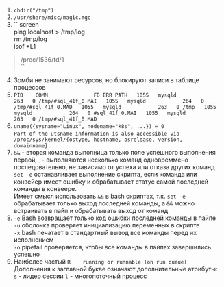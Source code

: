 1. ``chdir("/tmp")``  
2. ``/usr/share/misc/magic.mgc``  
3. `` screen  
ping localhost > /tmp/log  
rm /tmp/log  
lsof +L1  
> /proc/1536/fd/1  
``  
4. Зомби не занимают ресурсов, но блокируют записи в таблице процессов  
5. ``
PID    COMM               FD ERR PATH  
1055   mysqld            263   0 /tmp/#sql_41f_0.MAI  
1055   mysqld            264   0 /tmp/#sql_41f_0.MAD  
1055   mysqld            263   0 /tmp  
1055   mysqld            264   0 #sql_41f_0.MAI  
1055   mysqld            263   0 /tmp/#sql_41f_0.MAD  
``  
6. ``uname({sysname="Linux", nodename="k8s", ...}) = 0``  
``Part of the utsname information is also accessible via /proc/sys/kernel/{ostype, hostname, osrelease, version, domainname}.``  
7. ``&&`` - вторая команда выполница только поле успешного выполнения первой, ``;``- выполняются несколько команд одновреммено последовательно, не зависимо от успеха или отказа других команд  
``set -e`` останавливает выполнение скрипта, если команда или конвейер имеет ошибку и обрабатывает статус самой последней команды в конвеере.  
Имеет смысл использовать ``&&`` в  bash скриптах, т.к. ``set -e`` обрабатывает только выход последней команды, а ``&&`` можно  встраивать в пайп и обрабатывать выход от команд   
8. ``-e``  Bash возвращает только код ошибки последней команды в пайпе  
``-u`` оболочка проверяет инициализацию переменных в скрипте  
``-x`` bash печатает в стандартный вывод все команды перед их исполнением  
``-o`` pipefail проверяется, чтобы все команды в пайпах завершились успешно  
9. Наиболее частый ``R    running or runnable (on run queue)``  
Дополнения к заглавной букве означают дополнительные атрибуты: 
``s`` - лидер сессии
``l`` - многопоточный процесс

